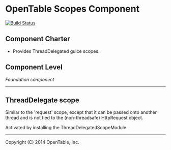OpenTable Scopes Component
==========================

[![Build Status](https://travis-ci.org/opentable/otj-scopes.svg)](https://travis-ci.org/opentable/otj-scopes)

Component Charter
-----------------

* Provides ThreadDelegated guice scopes.

Component Level
---------------

*Foundation component*

----

ThreadDelegate scope
--------------------

Similar to the 'request' scope, except that it can be passed onto
another thread and is not tied to the (non-threadsafe) HttpRequest
object.

Activated by installing the ThreadDelegatedScopeModule.

----
Copyright (C) 2014 OpenTable, Inc.
